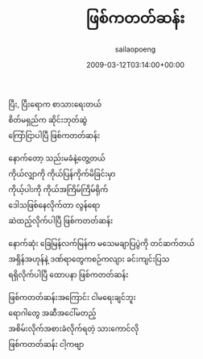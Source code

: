 ﻿---
_last_editor_used_jetpack: block-editor
_publicize_job_id: "59376263393"
_wp_old_date: "2021-06-09"
author: sailaopoeng
categories:
  - poems
date: "2009-03-12T03:14:00+00:00"
parent_post_id: null
post_id: "218"
timeline_notification: "1623212589"
title: ဖြစ်ကတတ်ဆန်း
url: /2009/03/12/ဖြစ်ကတတ်ဆန်း/

---
ပြီး, ပြီးရောက စာသားရေးတယ်  
စိတ်မရှည်က ဆိုင်းဘုတ်ဆွဲ  
ကြော်ငြာပါပြီ ဖြစ်ကတတ်ဆန်း

နောက်တော့ သည်းမခံနဲ့တွေ့တယ်  
ကိုယ်လျှာကို ကိုယ်ပြန်ကိုက်မိခြင်းမှာ  
ကိုယ့်ပါးကို ကိုယ်အကြိမ်ကြိမ်ရိုက်  
ဒေါသဖြစ်နေလိုက်တာ လွန်ရော  
ဆဲထည့်လိုက်ပါပြီ ဖြစ်ကတတ်ဆန်း

နောက်ဆုံး ခြေမြန်လက်မြန်က မသေမချာပြပွဲကို တင်ဆက်တယ်  
အရှိန်အဟုန်နဲ့ ဒဏ်ရာတွေကစဉ်ကလျား ခင်းကျင်းပြသ  
ရရှိလိုက်ပါပြီ ထောပနာ ဖြစ်ကတတ်ဆန်း

ဖြစ်ကတတ်ဆန်းအကြောင်း ငါမရေးချင်ဘူး  
ရောဂါတွေ အဆီအငေါ်မတည့်  
အစိမ်းလိုက်အစားခံလိုက်ရတဲ့ သားကောင်လို  
ဖြစ်ကတတ်ဆန်း ငါ့ကဗျာ
